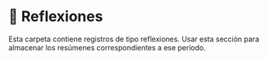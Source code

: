 # 📁 Reflexiones
Esta carpeta contiene registros de tipo reflexiones.
Usar esta sección para almacenar los resúmenes correspondientes a ese período.